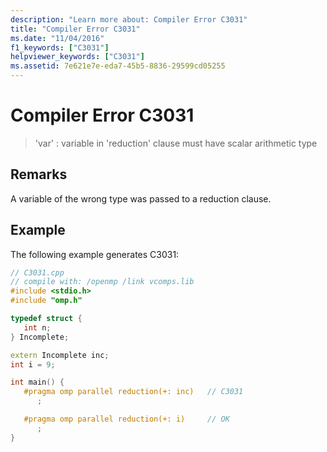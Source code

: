 ```yaml
---
description: "Learn more about: Compiler Error C3031"
title: "Compiler Error C3031"
ms.date: "11/04/2016"
f1_keywords: ["C3031"]
helpviewer_keywords: ["C3031"]
ms.assetid: 7e621e7e-eda7-45b5-8836-29599cd05255
---
```

# Compiler Error C3031

> 'var' : variable in 'reduction' clause must have scalar arithmetic type

## Remarks

A variable of the wrong type was passed to a reduction clause.

## Example

The following example generates C3031:

```cpp
// C3031.cpp
// compile with: /openmp /link vcomps.lib
#include <stdio.h>
#include "omp.h"

typedef struct {
   int n;
} Incomplete;

extern Incomplete inc;
int i = 9;

int main() {
   #pragma omp parallel reduction(+: inc)   // C3031
      ;

   #pragma omp parallel reduction(+: i)     // OK
      ;
}
```

